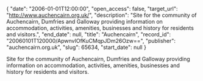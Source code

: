 {
  "date": "2006-01-01T12:00:00", 
  "open_access": false, 
  "target_url": "http://www.auchencairn.org.uk/", 
  "description": "Site for the community of Auchencairn, Dumfries and Galloway providing information on accommodation, activities, amenities, businesses and history for residents and visitors.", 
  "end_date": null, 
  "title": "Auchencairn", 
  "record_id": "20060101T120000/ApwnvIOfKuCMqpJDm26Ozw==", 
  "publisher": "auchencairn.org.uk", 
  "slug": 65634, 
  "start_date": null
}

Site for the community of Auchencairn, Dumfries and Galloway providing information on accommodation, activities, amenities, businesses and history for residents and visitors.